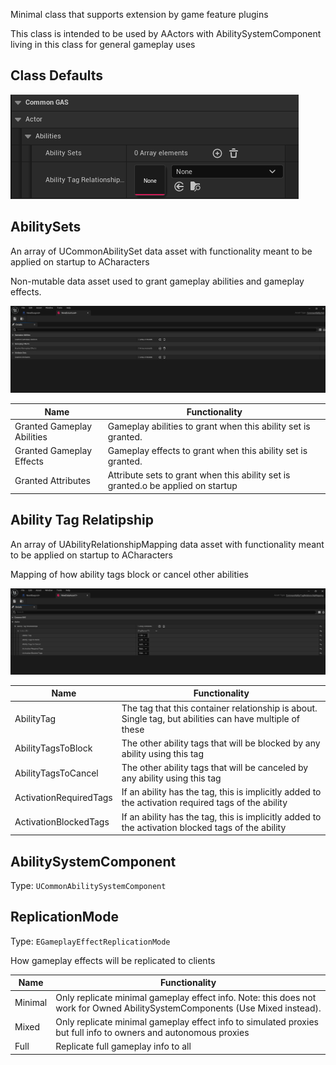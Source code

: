 Minimal class that supports extension by game feature plugins

This class is intended to be used by AActors with AbilitySystemComponent living in this class for general gameplay uses


## Class Defaults

![image](img/ucommonmodularactor_classdefault.png)

## AbilitySets

An array of UCommonAbilitySet data asset with functionality meant to be applied on startup to ACharacters

Non-mutable data asset used to grant gameplay abilities and gameplay effects.

![Image](img/commonabilitysetproperties.png)

Name                          | Functionality
----------------------------- | ------------------
Granted Gameplay Abilities    | Gameplay abilities to grant when this ability set is granted.
Granted Gameplay Effects      | Gameplay effects to grant when this ability set is granted.
Granted Attributes            | Attribute sets to grant when this ability set is granted.o be applied on startup

## Ability Tag Relatipship

An array of UAbilityRelationshipMapping data asset with functionality meant to be applied on startup to ACharacters

Mapping of how ability tags block or cancel other abilities

![Image](img/commonabilityrelationshipmappingproperties.png)

Name                          | Functionality
----------------------------- | ------------------
AbilityTag                    | The tag that this container relationship is about. Single tag, but abilities can have multiple of these
AbilityTagsToBlock            | The other ability tags that will be blocked by any ability using this tag
AbilityTagsToCancel           | The other ability tags that will be canceled by any ability using this tag
ActivationRequiredTags        | If an ability has the tag, this is implicitly added to the activation required tags of the ability
ActivationBlockedTags         | If an ability has the tag, this is implicitly added to the activation blocked tags of the ability

## AbilitySystemComponent

Type: ``UCommonAbilitySystemComponent``

## ReplicationMode

Type: ``EGameplayEffectReplicationMode``

 How gameplay effects will be replicated to clients 

 Name                          | Functionality
-------------------------------| ------------------
Minimal                        | Only replicate minimal gameplay effect info. Note: this does not work for Owned AbilitySystemComponents (Use Mixed instead).
Mixed                          | Only replicate minimal gameplay effect info to simulated proxies but full info to owners and autonomous proxies
Full                           | Replicate full gameplay info to all

